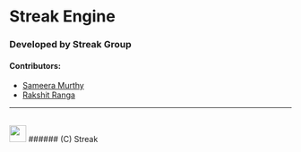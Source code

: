 # Streak Engine

### Developed by Streak Group

#### Contributors:
  - [Sameera Murthy](https://glitch.com/@sameeramurthy)
  - [Rakshit Ranga](https://glitch.com/@rakshitranga)
_______________________________________________________
<br>
<img src="https://cdn.glitch.com/dcc57c23-a0ec-4d81-a098-15d125efeb8b%2Fcc.jpeg" height="30px" draggable="false">
###### (C) Streak
